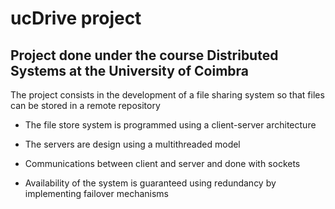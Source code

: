 # ucDrive project

## Project done under the course Distributed Systems at the University of Coimbra

The project consists in the development of a file sharing system so that files can be stored in a remote repository

- The file store system is programmed using a client-server architecture

- The servers are design using a multithreaded model

- Communications between client and server and done with sockets

- Availability of the system is guaranteed using redundancy by implementing failover mechanisms
